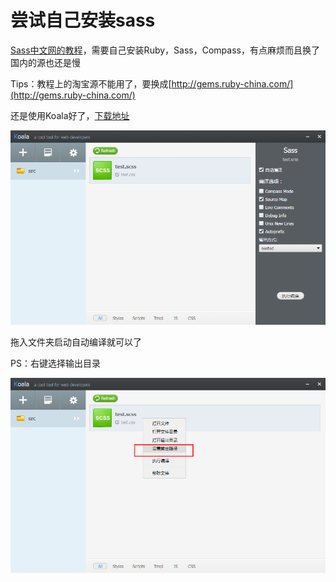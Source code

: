 # 尝试自己安装sass #

[Sass中文网的教程](https://www.sass.hk/install/)，需要自己安装Ruby，Sass，Compass，有点麻烦而且换了国内的源也还是慢

Tips：教程上的淘宝源不能用了，要换成[http://gems.ruby-china.com/](http://gems.ruby-china.com/)

还是使用Koala好了，[下载地址](https://github.com/oklai/koala/releases)

![1.png](./assets/1.png)

拖入文件夹启动自动编译就可以了

PS：右键选择输出目录

![2.png](./assets/2.png)